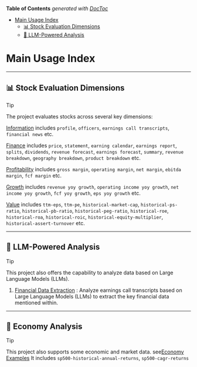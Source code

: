 <!-- START doctoc generated TOC please keep comment here to allow auto update -->
<!-- DON'T EDIT THIS SECTION, INSTEAD RE-RUN doctoc TO UPDATE -->
**Table of Contents**  *generated with [DocToc](https://github.com/thlorenz/doctoc)*

- [Main Usage Index](#main-usage-index)
  - [📊 Stock Evaluation Dimensions](#-stock-evaluation-dimensions)
  - [🤖 LLM-Powered Analysis](#-llm-powered-analysis)

<!-- END doctoc generated TOC please keep comment here to allow auto update -->

# Main Usage Index


---
## 📊 Stock Evaluation Dimensions

> [!TIP]
> The project evaluates stocks across several key dimensions:
> 
> [Information](Info_Examples.md) includes `profile`, `officers`, `earnings call transcripts`, `financial news` etc.
> 
> [Finance](Finance_Examples.md) includes `price`, `statement`, `earning calendar`, `earnings report`, `splits`, `dividends`, `revenue forecast`, `earnings forecast`, `summary`, `revenue breakdown`, `geography breakdown`, `product breakdown` etc.
> 
> [Profitability](Profitability_Examples.md) includes `gross margin`, `operating margin`, `net margin`, `ebitda margin`, `fcf margin` etc.
> 
> [Growth](Growth_Examples.md) includes `revenue yoy growth`, `operating income yoy growth`, `net income yoy growth`, `fcf yoy growth`, `eps yoy growth` etc.
> 
> [Value](Value_Examples.md) includes `ttm-eps`, `ttm-pe`, `historical-market-cap`, `historical-ps-ratio`, `historical-pb-ratio`, `historical-peg-ratio`, `historical-roe`, `historical-roa`, `historical-roic`, `historical-equity-multiplier`, `historical-assert-turnover` etc.

---

## 🤖 LLM-Powered Analysis

> [!TIP]
> This project also offers the capability to analyze data based on Large Language Models (LLMs).
> 1. [Financial Data Extraction](Transcripts_LLM_Examples.md) : Analyze earnings call transcripts based on Large Language Models (LLMs) to extract the key financial data mentioned within.


---
## 🏦 Economy Analysis
> [!TIP]
> This project also supports some economic and market data. see[Economy Examples](Economy_Examples.md)
> It includes `sp500-historical-annual-returns`, `sp500-cagr-returns`
